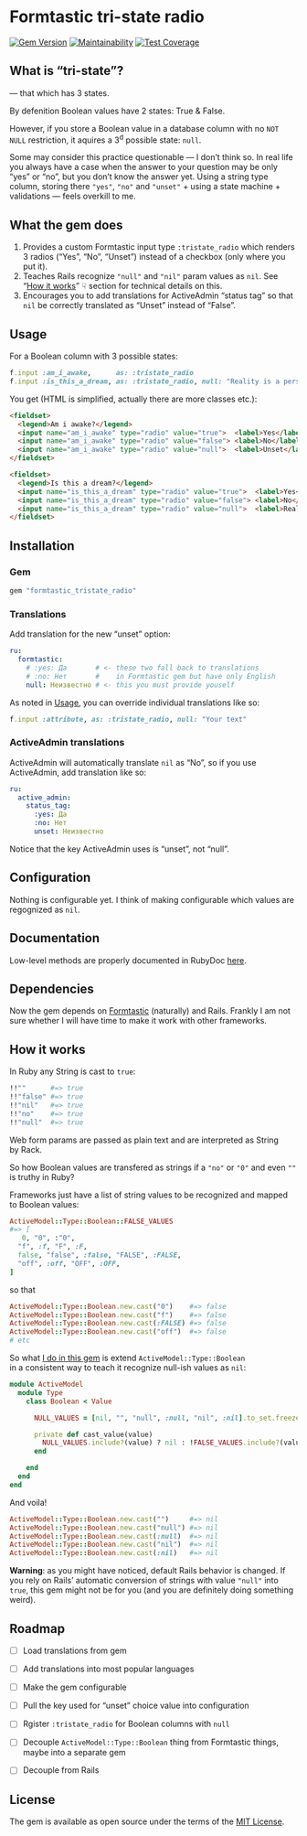 # Formtastic tri-state radio

[![Gem Version](https://badge.fury.io/rb/formtastic_tristate_radio.svg)](https://badge.fury.io/rb/formtastic_tristate_radio)
[![Maintainability](https://api.codeclimate.com/v1/badges/c2508d7f23238fb2b87f/maintainability)](https://codeclimate.com/github/sergeypedan/formtastic-tristate-radio/maintainability)
[![Test Coverage](https://api.codeclimate.com/v1/badges/c2508d7f23238fb2b87f/test_coverage)](https://codeclimate.com/github/sergeypedan/formtastic-tristate-radio/test_coverage)

## What is “tri-state”?

— that which has 3 states.

By defenition Boolean values have 2 states: True & False.

However, if you store a Boolean value in a database column with no `NOT NULL` restriction, it aquires a 3<sup>d</sup> possible state: `null`.

Some may consider this practice questionable — I don’t think so. In real life you always have a case when the answer to your question may be only “yes” or “no”, but you don’t know the answer yet. Using a string type column, storing there `"yes"`, `"no"` and `"unset"` + using a state machine + validations — feels overkill to me.


## What the gem does

1. Provides a custom Formtastic input type `:tristate_radio` which renders 3 radios (“Yes”, “No”, “Unset”) instead of a checkbox (only where you put it).
1. Teaches Rails recognize `"null"` and `"nil"` param values as `nil`. See “[How it works](#how-it-works)” ☟ section for technical details on this.
1. Encourages you to add translations for ActiveAdmin “status tag” so that `nil` be correctly translated as “Unset” instead of “False”.


## Usage

For a Boolean column with 3 possible states:

```ruby
f.input :am_i_awake,      as: :tristate_radio
f.input :is_this_a_dream, as: :tristate_radio, null: "Reality is a persistent hallucination"
```

You get (HTML is simplified, actually there are more classes etc.):

```html
<fieldset>
  <legend>Am i awake?</legend>
  <input name="am_i_awake" type="radio" value="true">  <label>Yes</label>
  <input name="am_i_awake" type="radio" value="false"> <label>No</label>
  <input name="am_i_awake" type="radio" value="null">  <label>Unset</label>
</fieldset>

<fieldset>
  <legend>Is this a dream?</legend>
  <input name="is_this_a_dream" type="radio" value="true">  <label>Yes</label>
  <input name="is_this_a_dream" type="radio" value="false"> <label>No</label>
  <input name="is_this_a_dream" type="radio" value="null">  <label>Reality is a persistent hallucination</label>
</fieldset>
```


## Installation

### Gem

```ruby
gem "formtastic_tristate_radio"
```

### Translations

Add translation for the new “unset” option:

```yaml
ru:
  formtastic:
    # :yes: Да       # <- these two fall back to translations
    # :no: Нет       #    in Formtastic gem but have only English
    null: Неизвестно # <- this you must provide youself
```

As noted in [Usage](#usage), you can override individual translations like so:

```ruby
f.input :attribute, as: :tristate_radio, null: "Your text"
```

### ActiveAdmin translations

ActiveAdmin will automatically translate `nil` as “No”, so if you use ActiveAdmin, add translation like so:

```yaml
ru:
  active_admin:
    status_tag:
      :yes: Да
      :no: Нет
      unset: Неизвестно
```

Notice that the key ActiveAdmin uses is “unset”, not “null”.


## Configuration

Nothing is configurable yet. I think of making configurable which values are regognized as `nil`.


## Documentation

Low-level methods are properly documented in RubyDoc [here](https://www.rubydoc.info/gems/formtastic_tristate_radio/).


## Dependencies

Now the gem depends on [Formtastic](https://github.com/formtastic/formtastic) (naturally) and Rails. Frankly I am not sure whether I will have time to make it work with other frameworks.


## How it works

In Ruby any String is cast to `true`:

```ruby
!!""      #=> true
!!"false" #=> true
!!"nil"   #=> true
!!"no"    #=> true
!!"null"  #=> true
```

Web form params are passed as plain text and are interpreted as String by Rack.

So how Boolean values are transfered as strings if a `"no"` or `"0"` and even `""` is truthy in Ruby?

Frameworks just have a list of string values to be recognized and mapped to Boolean values:

```ruby
ActiveModel::Type::Boolean::FALSE_VALUES
#=> [
   0, "0", :"0",
  "f", :f, "F", :F,
  false, "false", :false, "FALSE", :FALSE,
  "off", :off, "OFF", :OFF,
]
```

so that

```ruby
ActiveModel::Type::Boolean.new.cast("0")    #=> false
ActiveModel::Type::Boolean.new.cast("f")    #=> false
ActiveModel::Type::Boolean.new.cast(:FALSE) #=> false
ActiveModel::Type::Boolean.new.cast("off")  #=> false
# etc
```

So what [I do in this gem](https://github.com/sergeypedan/formtastic_tristate_radio/blob/master/config/initializers/activemodel_type_boolean.rb) is extend `ActiveModel::Type::Boolean` in a consistent way to teach it recognize null-ish values as `nil`:

```ruby
module ActiveModel
  module Type
    class Boolean < Value

      NULL_VALUES = [nil, "", "null", :null, "nil", :nil].to_set.freeze

      private def cast_value(value)
        NULL_VALUES.include?(value) ? nil : !FALSE_VALUES.include?(value)
      end

    end
  end
end
```

And voila!

```ruby
ActiveModel::Type::Boolean.new.cast("")     #=> nil
ActiveModel::Type::Boolean.new.cast("null") #=> nil
ActiveModel::Type::Boolean.new.cast(:null)  #=> nil
ActiveModel::Type::Boolean.new.cast("nil")  #=> nil
ActiveModel::Type::Boolean.new.cast(:nil)   #=> nil
```

**Warning**: as you might have noticed, default Rails behavior is changed. If you rely on Rails’ automatic conversion of strings with value `"null"` into `true`, this gem might not be for you (and you are definitely doing something weird).


## Roadmap

- [ ] Load translations from gem
- [ ] Add translations into most popular languages
- [ ] Make the gem configurable
- [ ] Pull the key used for “unset” choice value into configuration
- [ ] Rgister `:tristate_radio` for Boolean columns with `null`
- [ ] Decouple `ActiveModel::Type::Boolean` thing from Formtastic things, maybe into a separate gem
- [ ] Decouple from Rails


## License

The gem is available as open source under the terms of the [MIT License](https://opensource.org/licenses/MIT).
